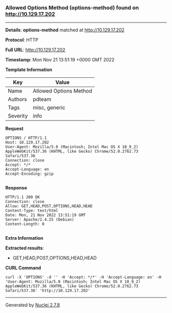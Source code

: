 ### Allowed Options Method (options-method) found on http://10.129.17.202
---
**Details**: **options-method**  matched at http://10.129.17.202

**Protocol**: HTTP

**Full URL**: http://10.129.17.202

**Timestamp**: Mon Nov 21 13:51:19 +0000 GMT 2022

**Template Information**

| Key | Value |
|---|---|
| Name | Allowed Options Method |
| Authors | pdteam |
| Tags | misc, generic |
| Severity | info |

**Request**
```http
OPTIONS / HTTP/1.1
Host: 10.129.17.202
User-Agent: Mozilla/5.0 (Macintosh; Intel Mac OS X 10_9_2) AppleWebKit/537.36 (KHTML, like Gecko) Chrome/52.0.2762.73 Safari/537.36
Connection: close
Accept: */*
Accept-Language: en
Accept-Encoding: gzip


```

**Response**
```http
HTTP/1.1 200 OK
Connection: close
Allow: GET,HEAD,POST,OPTIONS,HEAD,HEAD
Content-Type: text/html
Date: Mon, 21 Nov 2022 13:51:19 GMT
Server: Apache/2.4.25 (Debian)
Content-Length: 0


```

**Extra Information**

**Extracted results**:

- GET,HEAD,POST,OPTIONS,HEAD,HEAD



**CURL Command**
```
curl -X 'OPTIONS' -d '' -H 'Accept: */*' -H 'Accept-Language: en' -H 'User-Agent: Mozilla/5.0 (Macintosh; Intel Mac OS X 10_9_2) AppleWebKit/537.36 (KHTML, like Gecko) Chrome/52.0.2762.73 Safari/537.36' 'http://10.129.17.202'
```
---
Generated by [Nuclei 2.7.8](https://github.com/projectdiscovery/nuclei)